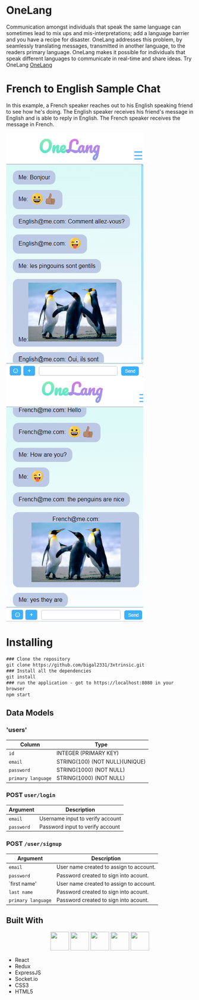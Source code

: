 # OneLang

Communication amongst individuals that speak the same language can sometimes lead to mix ups and mis-interpretations; add a language barrier and you have a recipe for disaster. OneLang addresses this problem, by seamlessly translating messages, transmitted in another language, to the readers primary language. OneLang makes it possible for individuals that speak different languages to communicate in real-time and share ideas. Try OneLang <a href="onelang.herokuapp.com">OneLang</a>

# French to English Sample Chat
In this example, a French speaker reaches out to his English speaking friend to see how he's doing. The English speaker receives his friend's message in English and is able to reply in English. The French speaker receives the message in French.
  
  <img src="/public/French.PNG" align="left" />
  <img src="/public/English.PNG" align="center" />



# Installing


```
### Clone the repository
git clone https://github.com/bigal2331/3xtrinsic.git
### Install all the dependencies
git install
### run the application - got to https://localhost:8080 in your browser
npm start
```

## Data Models
### 'users'

| Column                | Type                	          |
|-----------------------|---------------------------------|
|`id`                   | INTEGER (PRIMARY KEY)           |
|`email`                | STRING(100) (NOT NULL)(UNIQUE)  |
|`password`             | STRING(1000) (NOT NULL)         |
|`primary language`     | STRING(1000) (NOT NULL)         |



### POST `user/login`

| Argument              | Description                                                                                 |
|-----------------------|---------------------------------------------------------------------------------------------|
| `email`            | Username input to verify account                                                            |
| `password`            | Password input to verify account                                                            |


### POST `/user/signup`

| Argument              | Description                                                                                 |
|-----------------------|---------------------------------------------------------------------------------------------|
| `email`               | User name created to assign to account.                                                     |
| `password`            | Password created to sign into acount.                                                       |
| `first name'          | User name created to assign to account.                                                     |
| `last name`           | Password created to sign into acount.                                                       |
| `primary language`    | Password created to sign into acount.                                                       |

## Built With

  <p style="text-align: center;">
    <img src="https://www.shareicon.net/data/512x512/2016/07/08/117367_logo_512x512.png" width="50px" height="50px"/>
    <img src="https://raw.githubusercontent.com/reactjs/redux/master/logo/logo.png" width="50px" height="50px"/>
    <img src="https://upload.wikimedia.org/wikipedia/commons/6/64/Expressjs.png" width="50px" height="50px"/>
    <img src="http://www.programwitherik.com/content/images/2017/01/socket-e1434850599985.png" width="50px" height="50px"/>
    <img src="https://upload.wikimedia.org/wikipedia/commons/thumb/1/10/CSS3_and_HTML5_logos_and_wordmarks.svg/2000px-CSS3_and_HTML5_logos_and_wordmarks.svg.png" width="50px" height="50px"/>
    
  </p>

* React 
* Redux 
* ExpressJS 
* Socket.io 
* CSS3
* HTML5
